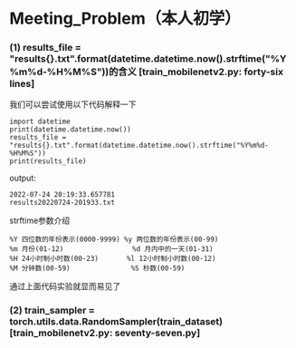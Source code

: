 # Meeting_Problem（本人初学）

### (1) results_file = "results{}.txt".format(datetime.datetime.now().strftime("%Y%m%d-%H%M%S"))的含义 [train_mobilenetv2.py: forty-six lines]
   我们可以尝试使用以下代码解释一下
   ```
   import datetime
   print(datetime.datetime.now())
   results_file = "results{}.txt".format(datetime.datetime.now().strftime("%Y%m%d-%H%M%S"))
   print(results_file)
   ```
   output:
   ```
   2022-07-24 20:19:33.657781
   results20220724-201933.txt
   ```
   strftime参数介绍
   ```
   %Y 四位数的年份表示(0000-9999) %y 两位数的年份表示(00-99)
   %m 月份(01-12)                 %d 月内中的一天(01-31)
   %H 24小时制小时数(00-23)       %l 12小时制小时数(00-12)
   %M 分钟数(00-59)               %S 秒数(00-59)
   ```
   通过上面代码实验就显而易见了
   
   
### (2) train_sampler = torch.utils.data.RandomSampler(train_dataset) [train_mobilenetv2.py: seventy-seven.py]
   
   ```
   ```
